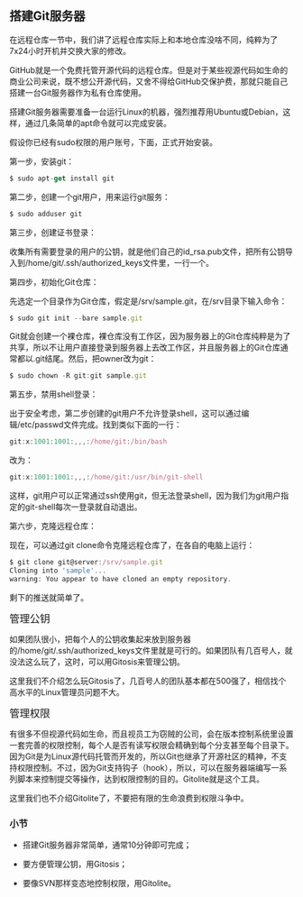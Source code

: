 ## 搭建Git服务器

在远程仓库一节中，我们讲了远程仓库实际上和本地仓库没啥不同，纯粹为了7x24小时开机并交换大家的修改。

GitHub就是一个免费托管开源代码的远程仓库。但是对于某些视源代码如生命的商业公司来说，既不想公开源代码，又舍不得给GitHub交保护费，那就只能自己搭建一台Git服务器作为私有仓库使用。

搭建Git服务器需要准备一台运行Linux的机器，强烈推荐用Ubuntu或Debian，这样，通过几条简单的apt命令就可以完成安装。

假设你已经有sudo权限的用户账号，下面，正式开始安装。

第一步，安装git：

```js
$ sudo apt-get install git
```

第二步，创建一个git用户，用来运行git服务：

```js
$ sudo adduser git
```

第三步，创建证书登录：

收集所有需要登录的用户的公钥，就是他们自己的id_rsa.pub文件，把所有公钥导入到/home/git/.ssh/authorized_keys文件里，一行一个。

第四步，初始化Git仓库：

先选定一个目录作为Git仓库，假定是/srv/sample.git，在/srv目录下输入命令：

```js
$ sudo git init --bare sample.git
```
Git就会创建一个裸仓库，裸仓库没有工作区，因为服务器上的Git仓库纯粹是为了共享，所以不让用户直接登录到服务器上去改工作区，并且服务器上的Git仓库通常都以.git结尾。然后，把owner改为git：

```js
$ sudo chown -R git:git sample.git
```

第五步，禁用shell登录：

出于安全考虑，第二步创建的git用户不允许登录shell，这可以通过编辑/etc/passwd文件完成。找到类似下面的一行：

```js
git:x:1001:1001:,,,:/home/git:/bin/bash
```

改为：

```js
git:x:1001:1001:,,,:/home/git:/usr/bin/git-shell
```

这样，git用户可以正常通过ssh使用git，但无法登录shell，因为我们为git用户指定的git-shell每次一登录就自动退出。

第六步，克隆远程仓库：

现在，可以通过git clone命令克隆远程仓库了，在各自的电脑上运行：

```js
$ git clone git@server:/srv/sample.git
Cloning into 'sample'...
warning: You appear to have cloned an empty repository.
```

剩下的推送就简单了。

<font size='4'>管理公钥</font>

如果团队很小，把每个人的公钥收集起来放到服务器的/home/git/.ssh/authorized_keys文件里就是可行的。如果团队有几百号人，就没法这么玩了，这时，可以用Gitosis来管理公钥。

这里我们不介绍怎么玩Gitosis了，几百号人的团队基本都在500强了，相信找个高水平的Linux管理员问题不大。

<font size='4'>管理权限</font>

有很多不但视源代码如生命，而且视员工为窃贼的公司，会在版本控制系统里设置一套完善的权限控制，每个人是否有读写权限会精确到每个分支甚至每个目录下。因为Git是为Linux源代码托管而开发的，所以Git也继承了开源社区的精神，不支持权限控制。不过，因为Git支持钩子（hook），所以，可以在服务器端编写一系列脚本来控制提交等操作，达到权限控制的目的。Gitolite就是这个工具。

这里我们也不介绍Gitolite了，不要把有限的生命浪费到权限斗争中。

### 小节

* 搭建Git服务器非常简单，通常10分钟即可完成；

* 要方便管理公钥，用Gitosis；

* 要像SVN那样变态地控制权限，用Gitolite。